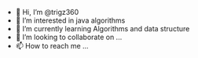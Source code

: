 - 👋 Hi, I’m @trigz360
- 👀 I’m interested in java algorithms
- 🌱 I’m currently learning Algorithms and data structure
- 💞️ I’m looking to collaborate on ...
- 📫 How to reach me ...

<!---
trigz360/trigz360 is a ✨ special ✨ repository because its `README.md` (this file) appears on your GitHub profile.
You can click the Preview link to take a look at your changes.
--->
